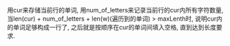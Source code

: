 用cur来存储当前行的单词, 用num_of_letters来记录当前行的cur内所有字符数量, 当len(cur) + num_of_letters + len(w)(遍历到的单词) > maxLenth时, 说明cur内的单词足够构成一行了, 之后就是按顺序在cur的单词间填入空格, 直到达到长度要求.
